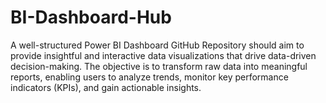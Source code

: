 # BI-Dashboard-Hub
A well-structured Power BI Dashboard GitHub Repository should aim to provide insightful and interactive data visualizations that drive data-driven decision-making. The objective is to transform raw data into meaningful reports, enabling users to analyze  trends, monitor key performance indicators (KPIs), and gain actionable insights.
